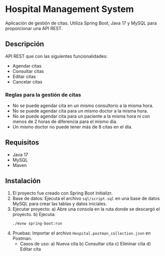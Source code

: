 # Hospital Management System

Aplicación de gestión de citas. Utiliza Spring Boot, Java 17 y MySQL para proporcionar una API REST.

## Descripción

API REST que con las siguientes funcionalidades:

- Agendar citas
- Consultar citas
- Editar citas
- Cancelar citas

### Reglas para la gestión de citas

- No se puede agendar cita en un mismo consultorio a la misma hora.
- No se puede agendar cita para un mismo doctor a la misma hora.
- No se puede agendar cita para un paciente a la misma hora ni con menos de 2 horas de diferencia para el mismo día.
- Un mismo doctor no puede tener más de 8 citas en el día.

## Requisitos

- Java 17
- MySQL
- Maven

## Instalación

1. El proyecto fue creado con Spring Boot Initializr.
2. Base de datos: Ejecuta el archivo `sql/script.sql` en una base de datos MySQL para crear las tablas y datos iniciales.
3. Ejecutar proyecto:
   a) Abre una consola en la ruta donde se descargó el proyecto.
   b) Ejecuta:
      ```sh
      ./mvnw spring-boot:run
      ```
4. Pruebas: Importar el archivo `Hospital.postman_collection.json` en Postman.
   - Casos de uso:
     a) Nueva cita
     b) Consultar cita
     c) Eliminar cita
     d) Editar cita

